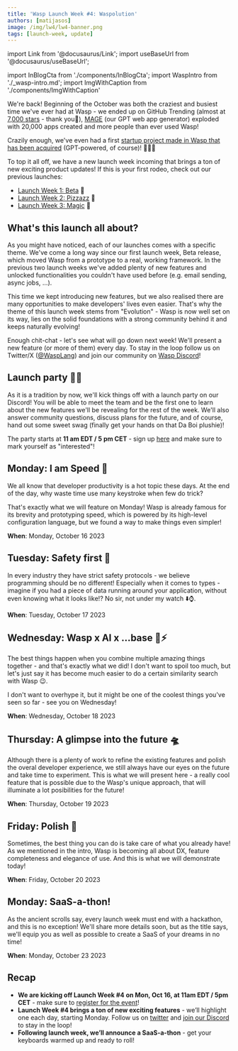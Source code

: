```yaml
---
title: 'Wasp Launch Week #4: Waspolution'
authors: [matijasos]
image: /img/lw4/lw4-banner.png
tags: [launch-week, update]
---
```


import Link from '@docusaurus/Link';
import useBaseUrl from '@docusaurus/useBaseUrl';

import InBlogCta from './components/InBlogCta';
import WaspIntro from './_wasp-intro.md';
import ImgWithCaption from './components/ImgWithCaption'

<ImgWithCaption
    alt="Launch Week 4 is coming"
    source="img/lw4/lw4-banner.png"
/>

We're back! Beginning of the October was both the craziest and busiest time we've ever had at Wasp - we ended up on GitHub Trending (almost at [7,000 stars](https://github.com/wasp-lang/wasp) - thank you🙏), [MAGE](https://usemage.ai/) (our GPT web app generator) exploded with 20,000 apps created and more people than ever used Wasp!

Crazily enough, we've even had a first [startup project made in Wasp that has been acquired](https://dev.to/wasp/from-idea-to-exit-building-and-selling-an-ai-powered-saas-in-5-months-27d9) (GPT-powered, of course)! 💸🐝💸

To top it all off, we have a new launch week incoming that brings a ton of new exciting product updates! If this is your first rodeo, check out our previous launches:
- [Launch Week 1: Beta](/blog/2022/11/26/wasp-beta-launch-week) 🎉
- [Launch Week 2: Pizzazz](/blog/2023/04/11/wasp-launch-week-two) 🍕
- [Launch Week 3: Magic](/blog/2023/06/22/wasp-launch-week-three) 🧙

## What's this launch all about?

As you might have noticed, each of our launches comes with a specific theme. We've come a long way since our first launch week, Beta release, which moved Wasp from a prototype to a real, working framework. In the previous two launch weeks we've added plenty of new features and unlocked functionalities you couldn't have used before (e.g. email sending, async jobs, ...).

This time we kept introducing new features, but we also realised there are many opportunities to make developers' lives even easier. That's why the theme of this launch week stems from "Evolution" - Wasp is now well set on its way, lies on the solid foundations with a strong community behind it and keeps naturally evolving!

<ImgWithCaption
    alt="Growing up"
    source="img/lw4/grown_up.gif"
    caption="Wasp from this launch onwards."
/>

Enough chit-chat - let's see what will go down next week! We'll present a new feature (or more of them) every day. To stay in the loop follow us on Twitter/X ([@WaspLang](https://twitter.com/WaspLang)) and join our community on [Wasp Discord](https://discord.gg/rzdnErX)!

## Launch party 🚀🎉

<ImgWithCaption
    alt="launch event 3 - screenshot"
    source="img/lw4/lw3-party-screenshot.jpeg"
    caption="A bit of the atmosphere from LW3 launch party!"
/>

As it is a tradition by now, we'll kick things off with a launch party on our Discord! You will be able to meet the team and be the first one to learn about the new features we'll be revealing for the rest of the week. We'll also answer community questions, discuss plans for the future, and of course, hand out some sweet swag (finally get your hands on that Da Boi plushie)!

The party starts at **11 am EDT / 5 pm CET** - sign up [here](https://discord.gg/nGgfbEae?event=1162316586963710023) and make sure to mark yourself as "interested"!

<ImgWithCaption
    alt="launch event - how to join"
    source="img/lw4/lw4-event-instructions.png"
/>

## Monday: I am Speed 🚄

<ImgWithCaption
    alt="Why waste time"
    source="img/lw4/kevin-waste-time.gif"
    caption="We think the same, but about keystrokes."
/>

We all know that developer productivity is a hot topic these days. At the end of the day, why waste time use many keystroke when few do trick?

That's exactly what we will feature on Monday! Wasp is already famous for its brevity and prototyping speed, which is powered by its high-level configuration language, but we found a way to make things even simpler!


**When**: Monday, October 16 2023

## Tuesday: Safety first 👷

<ImgWithCaption
    alt="Realtime"
    source="img/lw4/safety-first.gif"
/>

In every industry they have strict safety protocols - we believe programming should be no different! Especially when it comes to types - imagine if you had a piece of data running around your application, without even knowing what it looks like!? No sir, not under my watch ⬇️⌚️.

**When**: Tuesday, October 17 2023

## Wednesday: Wasp x AI x ...base 🤖⚡️

<ImgWithCaption
    alt="Power Rangers"
    source="img/lw4/power-rangers.gif"
/>

The best things happen when you combine multiple amazing things together - and that's exactly what we did! I don't want to spoil too much, but let's just say it has become much easier to do a certain similarity search with Wasp 😉.

I don't want to overhype it, but it might be one of the coolest things you've seen so far - see you on Wednesday!

**When**: Wednesday, October 18 2023


## Thursday: A glimpse into the future 🛸

<ImgWithCaption
    alt="World if everyone used Wasp for web development"
    source="img/lw4/web-if-wasp.jpg"
/>

Although there is a plenty of work to refine the existing features and polish the overal developer experience, we still always have our eyes on the future and take time to experiment. This is what we will present here - a really cool feature that is possible due to the Wasp's unique approach, that will illuminate a lot posibilities for the future!

**When**: Thursday, October 19 2023

## Friday: Polish 💅

<ImgWithCaption
    alt="Wax on, Wax off"
    source="img/lw4/karate-kid.gif"
/>

Sometimes, the best thing you can do is take care of what you already have! As we mentioned in the intro, Wasp is becoming all about DX, feature completeness and elegance of use. And this is what we will demonstrate today!

**When**: Friday, October 20 2023

## Monday: SaaS-a-thon!

<ImgWithCaption
    alt="Hacking"
    source="img/lw4/hacking.gif"
/>

As the ancient scrolls say, every launch week must end with a hackathon, and this is no exception! We'll share more details soon, but as the title says, we'll equip you as well as possible to create a SaaS of your dreams in no time!

**When**: Monday, October 23 2023

## Recap

- **We are kicking off Launch Week #4 on Mon, Oct 16, at 11am EDT / 5pm CET** - make sure to [register for the event](https://discord.gg/nGgfbEae?event=1162316586963710023)!
- **Launch Week #4 brings a ton of new exciting features** - we’ll highlight one each day, starting Monday. Follow us on [twitter](https://twitter.com/WaspLang) and [join our Discord](https://discord.gg/rzdnErX) to stay in the loop!
- **Following launch week, we’ll announce a SaaS-a-thon** - get your keyboards warmed up and ready to roll!
